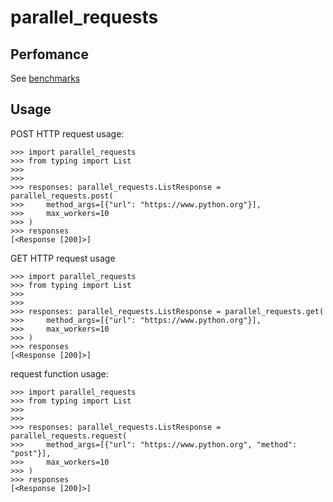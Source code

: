 # parallel_requests
## Perfomance
See [benchmarks](https://github.com/Kel0/parallel_requests/tree/master/benchmarks)

## Usage
POST HTTP request usage:
```
>>> import parallel_requests
>>> from typing import List
>>>
>>>
>>> responses: parallel_requests.ListResponse = parallel_requests.post(
>>>     method_args=[{"url": "https://www.python.org"}],
>>>     max_workers=10
>>> )
>>> responses
[<Response [200]>]
```

GET HTTP request usage
```
>>> import parallel_requests
>>> from typing import List
>>>
>>>
>>> responses: parallel_requests.ListResponse = parallel_requests.get(
>>>     method_args=[{"url": "https://www.python.org"}],
>>>     max_workers=10
>>> )
>>> responses
[<Response [200]>]
```

request function usage:
```
>>> import parallel_requests
>>> from typing import List
>>>
>>>
>>> responses: parallel_requests.ListResponse = parallel_requests.request(
>>>     method_args=[{"url": "https://www.python.org", "method": "post"}],
>>>     max_workers=10
>>> )
>>> responses
[<Response [200]>]
```
